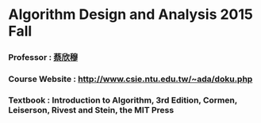 # Algorithm Design and Analysis 2015 Fall 
### Professor : [蔡欣穆 ](http://www.csie.ntu.edu.tw/~hsinmu/wiki/)
### Course Website : http://www.csie.ntu.edu.tw/~ada/doku.php
### Textbook : Introduction to Algorithm, 3rd Edition, Cormen, Leiserson, Rivest and Stein, the MIT Press
